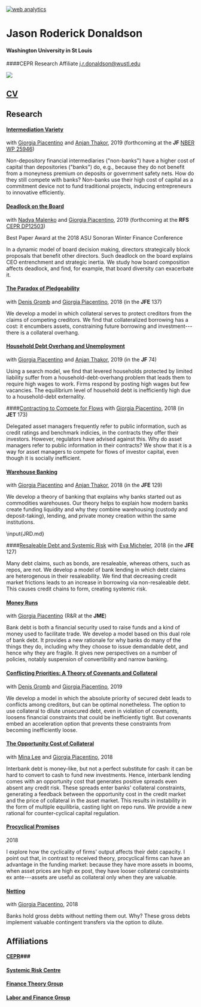 

<!---
 Start of StatCounter Code for Default Guide 
 -->
 
<script type="text/javascript">
var sc_project=8924220; 
var sc_invisible=1; 
var sc_security="22994e8d"; 
var scJsHost = (("https:" == document.location.protocol) ?
"https://secure." : "http://www.");
document.write("<sc"+"ript type='text/javascript' src='" +
scJsHost+
"statcounter.com/counter/counter.js'></"+"script>");
</script>
<noscript><div class="statcounter"><a title="web analytics"
href="http://statcounter.com/" target="_blank"><img
class="statcounter"
src="//c.statcounter.com/8924220/0/22994e8d/1/" alt="web
analytics"></a></div></noscript>
<!-- End of StatCounter Code for Default Guide -->
# Jason Roderick Donaldson #
#### Washington University in St Louis
####CEPR Research Affiliate 
j.r.donaldson@wustl.edu

![][picture]

## [CV][cv] ##

## Research ##

<!----

your comment goes here
and here
and here
 --->
 
 
 

#### [Intermediation Variety][IV] 
with [Giorgia Piacentino][giorgia] and [Anjan Thakor][anjan], 2019 (forthcoming at the **JF** [NBER WP 25946][IVNBER])

Non-depository financial intermediaries ("non-banks") have a higher cost of capital than depositories ("banks") do, e.g., because they do not benefit from a moneyness premium on deposits or government safety nets. How do they still compete with banks?  Non-banks use their high cost of capital as a commitment device not to fund traditional projects, inducing entrepreneurs to innovative efficiently.




 #### [Deadlock on the Board][DL] 

with [Nadya Malenko][nadya] and [Giorgia Piacentino][giorgia], 2019 (forthcoming at the **RFS** [CEPR DP12503][DLCEPR])

Best Paper Award at the 2018 ASU Sonoran Winter Finance Conference

In a dynamic model of board decision making, directors strategically block proposals that benefit other directors. Such deadlock on the board explains CEO entrenchment and strategic inertia. We study how board composition affects deadlock, and find, for example, that board diversity can exacerbate it.



#### [The Paradox of Pledgeability][Paradox] 
with  [Denis Gromb][denis]  and [Giorgia Piacentino][giorgia], 2018 (in the **JFE**  137)

We develop a model in which collateral serves to protect creditors from the claims of competing creditors. We find that collateralized borrowing has a cost: it encumbers assets, constraining future borrowing and investment---there is a collateral overhang.




#### [Household Debt Overhang and Unemployment][HHD] 

with [Giorgia Piacentino][giorgia] and [Anjan Thakor][anjan], 2019 (in the **JF** 74)

Using a search model, we find that levered households protected by limited liability suffer from a household-debt-overhang problem that leads them to require high wages to work. Firms respond by posting high wages but few vacancies.   The equilibrium level of household debt is inefficiently high due to a household-debt externality.

<!----
NB: the working paper version focused on household risk-shifting, rather than debt overhang.  It is retitled [Household Risk-shifting in the Labor Market] [BL].
-->

####[Contracting to Compete for Flows][m] 
with [Giorgia Piacentino][giorgia], 2018 (in **JET** 173)

Delegated asset managers frequently refer to public information, such as credit ratings and benchmark indicies, in the contracts they offer their investors. However, regulators have advised against this. Why do asset managers refer to public information in their contracts? We show that it is a way for asset managers to compete for flows of investor capital, even though it is socially inefficient.


#### [Warehouse Banking][WB] 
with [Giorgia Piacentino][giorgia] and [Anjan Thakor][anjan], 2018 (in the  **JFE** 129)

We develop a theory of banking that explains why banks started out as commodities warehouses. Our theory helps to explain how modern banks create funding liquidity and why they combine warehousing (custody and deposit-taking), lending, and private money creation within the same institutions.

\input{JRD.md}


####[Resaleable Debt and Systemic Risk][n] 
with [Eva Micheler][eva], 2018 (in the **JFE** 127)


Many debt claims, such as bonds, are resaleable, whereas others, such as repos, are not. We develop a model of bank lending in which debt claims are heterogenous in their resaleability. We find that decreasing credit market frictions leads to an increase in borrowing via non-resaleable debt.  This causes credit chains to form, creating systemic risk.


#### [Money Runs][MR] 

with [Giorgia Piacentino][giorgia] (R&R at the **JME**) 

Bank debt is both a financial security used to raise funds and a kind of money used to facilitate trade. We develop a model based on this dual role of bank debt. It provides a new rationale for why banks do many of the things they do, including why they choose to issue demandable debt, and hence why they are fragile. It gives new perspectives on a number of policies, notably suspension of convertibility and narrow banking. 






#### [Conflicting Priorities: A Theory of Covenants and Collateral][Priorities] 
with  [Denis Gromb][denis]  and [Giorgia Piacentino][giorgia], 2019

We develop a model in which the absolute priority of secured debt leads to conflicts among creditors, but can be optimal nonetheless.  The option to use collateral to dilute unsecured debt, even in  violation of covenants, loosens financial constraints that could be inefficiently tight.  But covenants embed an acceleration option that prevents these constraints from becoming inefficiently loose.




 
#### [The Opportunity Cost of Collateral][OC] 

with [Mina Lee][mina] and [Giorgia Piacentino][giorgia], 2018


Interbank debt is money-like, but not a perfect substitute for cash: it can be hard to convert to cash to fund new investments. Hence, interbank lending comes with an opportunity cost that generates positive spreads even absent any credit risk. These spreads enter banks' collateral constraints, generating a feedback between the opportunity cost in the credit market and the price of collateral in the asset market. This results in instability in the form of multiple equilibria, casting light on repo runs. We provide a new rational for counter-cyclical capital regulation.

 







#### [Procyclical Promises][PP] 

2018


I explore how the cyclicality of firms' output affects their debt capacity. I point out that, in contrast to received theory, procyclical firms can have an advantage in the funding market: because they have more assets in booms, when asset prices are high ex post, they have looser collateral constraints ex ante---assets are useful as collateral only when they are valuable. 

#### [Netting][N] 

with [Giorgia Piacentino][giorgia], 2018

Banks hold gross debts without netting them out.  Why?  These gross debts implement valuable contingent transfers via the option to dilute.












## Affiliations ##

#### [CEPR][cepr]###

#### [Systemic Risk Centre][src] ###

#### [Finance Theory Group][ftg]

#### [Labor and Finance Group][lfg]







[picture]: img/jrd-picture.jpg


<!---
PAPERS
-->



[DL]:http://jrdonaldson.com/Papers/Donaldson-Malenko-Piacentino-Deadlock.pdf

[DLCEPR]:https://cepr.org/active/publications/discussion_papers/dp.php?dpno=12503

[N]:http://jrdonaldson.com/Papers/Donaldson-Piacentino-Netting.pdf

[MR]:http://jrdonaldson.com/Papers/Donaldson-Piacentino-Money_Runs.pdf

[Priorities]: http://jrdonaldson.com/Papers/Donaldson-Gromb-Piacentino-Priorities.pdf

[WB]:http://jrdonaldson.com/Papers/Donaldson-Piacentino-Thakor-Warehouse_Banking.pdf

[BL]:http://jrdonaldson.com/Papers/Donaldson-Piacentino-Thakor-Banking_and_Labor.pdf

[HHD]:http://jrdonaldson.com/Papers/Donaldson-Piacentino-Thakor-Household_Debt.pdf

[Paradox]: http://jrdonaldson.com/Papers/Donaldson-Gromb-Piacentino-Paradox.pdf

[pp]: http://jrdonaldson.com/Papers/Donaldson-Procyclical_Promises.pdf

[IV]: http://jrdonaldson.com/Papers/Donaldson-Piacentino-Thakor-Intermediation_Variety.pdf

[IVNBER]: https://www.nber.org/papers/w25946


[n]:http://jrdonaldson.com/Papers/Donaldson-Micheler-Resaleable_Debt.pdf

[m]: http://jrdonaldson.com/Papers/Donaldson-Piacentino-Contracting_for_Flows.pdf

[OC]: http://jrdonaldson.com/Papers/Donaldson-Lee-Piacentino-Opportunity_Cost.pdf


<!---
PEOPLE
-->

[giorgia]: http://giorgiapiacentino.com/
[anjan]: http://apps.olin.wustl.edu/faculty/Thakor/index.htm
[eva]: http://www.lse.ac.uk/collections/law/staff/eva-micheler.htm
[JP]: http://www2.lse.ac.uk/finance/people/profiles/jean-PierreZigrand.aspx
[denis]: http://denis.gromb.pagesperso-orange.fr
[nadya]: https://www2.bc.edu/nadya-malenko/
[mina]: https://sites.google.com/view/minalee/home
<!---
AFFILIATIONS 
-->

[cepr]: http://cepr.org
[src]: http://www.systemicrisk.ac.uk
[ftg]: http://www.financetheory.org
[lfg]: https://sites.google.com/site/laborandfinancegroup/


<!---
OTHER STUFF 
-->

[h]: http://jrdonaldson.com/stuff/Heroes/Heroes.html
[rr]: http://jrdonaldson.com/Recommended/A_Short_Path_to_the_Shortest_Path.pdf

<!---
OLD STUFF
-->

[ppii]: http://jrdonaldson.com/Papers/Donaldson-Procyclical_Promises_Instigate_Instability.pdf
[fs]: http://jrdonaldson.com/stuff/FirmSize.pdf
[ppsi]: Donaldson-Collateral_Cyclicality_and_Specific_Investment.pdf
[cv]: http://jrdonaldson.com/stuff/DonaldsonCV.pdf
[or]: http://jrdonaldson.com/stuff/Overrating.pdf
<!--- http://jrdonaldson.com/stuff/Mandates.pdf -->
[rg]: http://jrdonaldson.com/reading_group/reading_group.html




